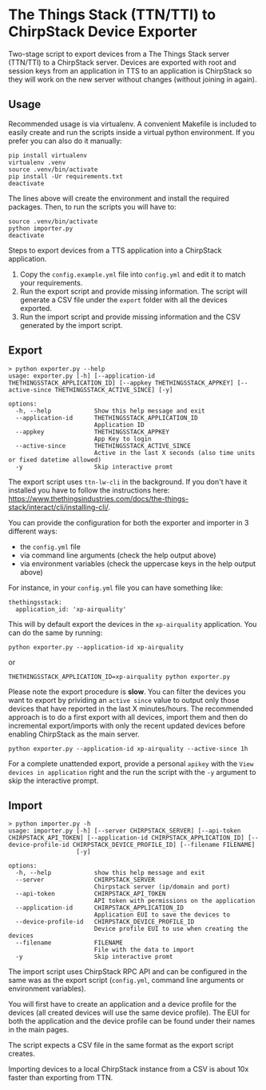 # The Things Stack (TTN/TTI) to ChirpStack Device Exporter

Two-stage script to export devices from a The Things Stack server (TTN/TTI) to a ChirpStack server. Devices are exported with root and session keys from an application in TTS to an application is ChirpStack so they will work on the new server without changes (without joining in again).

## Usage

Recommended usage is via virtualenv. A convenient Makefile is included to easily create and run the scripts inside a virtual python environment. If you prefer you can also do it manually:

```
pip install virtualenv
virtualenv .venv
source .venv/bin/activate
pip install -Ur requirements.txt
deactivate
```

The lines above will create the environment and install the required packages. Then, to run the scripts you will have to:

```
source .venv/bin/activate
python importer.py
deactivate
```

Steps to export devices from a TTS application into a ChirpStack application.

1) Copy the `config.example.yml` file into `config.yml` and edit it to match your requirements.
1) Run the export script and provide missing information. The script will generate a CSV file under the `export` folder with all the devices exported.
1) Run the import script and provide missing information and the CSV generated by the import script.

## Export

```
> python exporter.py --help
usage: exporter.py [-h] [--application-id THETHINGSSTACK_APPLICATION_ID] [--appkey THETHINGSSTACK_APPKEY] [--active-since THETHINGSSTACK_ACTIVE_SINCE] [-y]

options:
  -h, --help            Show this help message and exit
  --application-id      THETHINGSSTACK_APPLICATION_ID
                        Application ID
  --appkey              THETHINGSSTACK_APPKEY
                        App Key to login
  --active-since        THETHINGSSTACK_ACTIVE_SINCE
                        Active in the last X seconds (also time units or fixed datetime allowed)
  -y                    Skip interactive promt

```

The export script uses `ttn-lw-cli` in the background. If you don't have it installed you have to follow the instructions here: https://www.thethingsindustries.com/docs/the-things-stack/interact/cli/installing-cli/.

You can provide the configuration for both the exporter and importer in 3 different ways:

* the `config.yml` file
* via command line arguments (check the help output above)
* via environment variables (check the uppercase keys in the help output above)

For instance, in your `config.yml` file you can have something like:

```
thethingsstack:
  application_id: 'xp-airquality'
```

This will by default export the devices in the `xp-airquality` application. You can do the same by running:

```
python exporter.py --application-id xp-airquality
```

or

```
THETHINGSSTACK_APPLICATION_ID=xp-airquality python exporter.py
```

Please note the export procedure is **slow**. You can filter the devices you want to export by prividing an `active since` value to output only those devices that have reported in the last X minutes/hours. The recommended approach is to do a first export with all devices, import them and then do incremental export/imports with only the recent updated devices before enabling ChirpStack as the main server.

```
python exporter.py --application-id xp-airquality --active-since 1h
```

For a complete unattended export, provide a personal `apikey` with the `View devices in application` right and the run the script with the `-y` argument to skip the interactive prompt.

## Import

```
> python importer.py -h
usage: importer.py [-h] [--server CHIRPSTACK_SERVER] [--api-token CHIRPSTACK_API_TOKEN] [--application-id CHIRPSTACK_APPLICATION_ID] [--device-profile-id CHIRPSTACK_DEVICE_PROFILE_ID] [--filename FILENAME]
                   [-y]

options:
  -h, --help            show this help message and exit
  --server              CHIRPSTACK_SERVER
                        Chirpstack server (ip/domain and port)
  --api-token           CHIRPSTACK_API_TOKEN
                        API token with permissions on the application
  --application-id      CHIRPSTACK_APPLICATION_ID
                        Application EUI to save the devices to
  --device-profile-id   CHIRPSTACK_DEVICE_PROFILE_ID
                        Device profile EUI to use when creating the devices
  --filename            FILENAME
                        File with the data to import
  -y                    Skip interactive promt
  ```

  The import script uses ChirpStack RPC API and can be configured in the same was as the export script (`config.yml`, command line arguments or environment variables).

  You will first have to create an application and a device profile for the devices (all created devices will use the same device profile). The EUI for both the application and the device profile can be found under their names in the main pages.

  The script expects a CSV file in the same format as the export script creates.

  Importing devices to a local ChirpStack instance from a CSV is about 10x faster than exporting from TTN.